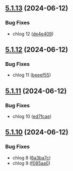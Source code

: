 ## [5.1.13](https://github.com/BreamIsAFish/vite-test-repo/compare/v5.1.12...v5.1.13) (2024-06-12)


### Bug Fixes

* chlog 12 ([de4e409](https://github.com/BreamIsAFish/vite-test-repo/commit/de4e409047bb6aa2d10c11a197226f7cae5f3ba6))

## [5.1.12](https://github.com/BreamIsAFish/vite-test-repo/compare/v5.1.11...v5.1.12) (2024-06-12)


### Bug Fixes

* chlog 11 ([beeef55](https://github.com/BreamIsAFish/vite-test-repo/commit/beeef552b7385b25145b7f8789082e795bce5852))

## [5.1.11](https://github.com/BreamIsAFish/vite-test-repo/compare/v5.1.10...v5.1.11) (2024-06-12)


### Bug Fixes

* chlog 10 ([ed7fcae](https://github.com/BreamIsAFish/vite-test-repo/commit/ed7fcaefa6c8c6374c327ae6343897036db78092))

## [5.1.10](https://github.com/BreamIsAFish/vite-test-repo/compare/v5.1.9...v5.1.10) (2024-06-12)


### Bug Fixes

* chlog 8 ([6a3ba7c](https://github.com/BreamIsAFish/vite-test-repo/commit/6a3ba7c2b38ac60e3f01f5b1ddb968fa65d74d4b))
* chlog 9 ([f085aa0](https://github.com/BreamIsAFish/vite-test-repo/commit/f085aa045d0f74c9c6bf609970ff782f56b2a7d5))
